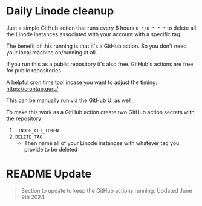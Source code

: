 # Daily Linode cleanup

Just a simple GitHub action that runs every 8 hours `0 */8 * * *` to delete all the Linode instances associated with your account with a specific tag.

The benefit of this running is that it's a GitHub action. So you don't need your local machine on/running at all.

If you run this as a public repository it's also free. GitHub's actions are free for public repositories.

A helpful cron time tool incase you want to adjust the timing: https://crontab.guru/

This can be manually run via the GitHub UI as well.

To make this work as a GitHub action create two GitHub action secrets with the repository

1. `LINODE_CLI_TOKEN`
2. `DELETE_TAG`
    - Then name all of your Linode instances with whatever tag you provide to be deleted

# README Update
>Section to update to keep the GitHub actions running. Updated June 9th 2024.